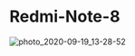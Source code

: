 # Redmi-Note-8
![photo_2020-09-19_13-28-52](https://user-images.githubusercontent.com/67217560/93668538-08187080-fab7-11ea-8d09-ff80b074ecb3.jpg)
